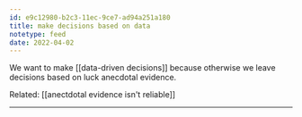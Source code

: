 ```yaml
---
id: e9c12980-b2c3-11ec-9ce7-ad94a251a180
title: make decisions based on data
notetype: feed
date: 2022-04-02
---
```

We want to make [[data-driven decisions]] because otherwise we leave decisions based on luck  anecdotal evidence.

Related:
[[anectdotal evidence isn't reliable]]

---

